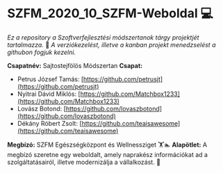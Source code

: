 # SZFM_2020_10_SZFM-Weboldal 💻
*Ez a repository a Szoftverfejlesztési módszertanok tárgy projektjét tartalmazza.* 🚀
*A verziókezelést, illetve a kanban projekt menedzselést a githubon fogjuk kezelni.*

**Csapatnév:** Sajtostejfölös Módszertan
**Csapat:**
- Petrus József Tamás: [https://github.com/petrusjt](https://github.com/petrusjt)
- Nyitrai Dávid Miklós: [https://github.com/Matchbox1233](https://github.com/Matchbox1233)
- Lovász Botond: [https://github.com/lovaszbotond](https://github.com/lovaszbotond)
- Dékány Róbert Zsolt: [https://github.com/teaisawesome](https://github.com/teaisawesome)

**Megbízó:** SZFM Egészségközpont és Wellnessziget 🏋️🏊
**Alapötlet:** A megbízó szeretne egy weboldalt, amely naprakész információkat ad a szolgáltatásairól, illetve modernizálja a vállalkozást. 💼



